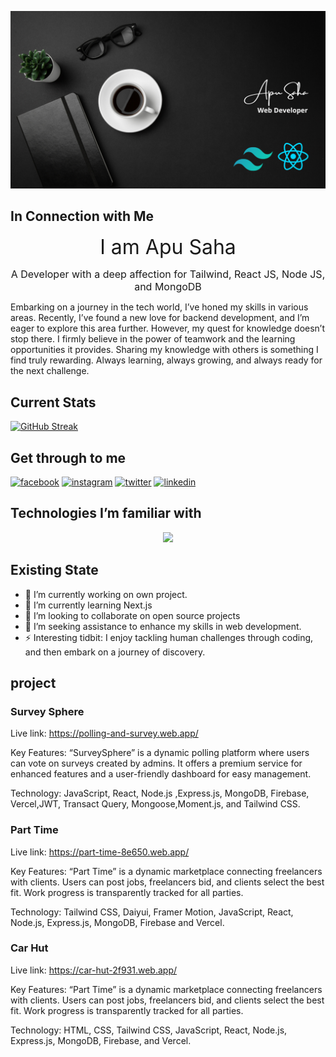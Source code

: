 
![Screenshot of a comment on a GitHub issue showing an image, added in the Markdown, of an Octocat smiling and raising a tentacle.](https://github.com/iamapusaha/iamapusaha/blob/main/assets/Apu_Saha.png?raw=true)

## In Connection with Me
 <p align="center">
  <font size="6">
    I am Apu Saha
  </font>
</p>
<p align="center">
  <font size="3">
    A Developer with a deep affection for Tailwind, React JS, Node JS, and MongoDB
  </font>
</p>

<p>
Embarking on a journey in the tech world, I’ve honed my skills in various areas. Recently, I’ve found a new love for backend development, and I’m eager to explore this area further. However, my quest for knowledge doesn’t stop there. I firmly believe in the power of teamwork and the learning opportunities it provides. Sharing my knowledge with others is something I find truly rewarding. Always learning, always growing, and always ready for the next challenge.
</p>

## Current Stats
[![GitHub Streak](https://github-readme-streak-stats.herokuapp.com?user=iamapusaha&theme=dark&hide_border=true&card_width=1000)](https://git.io/streak-stats)

## Get through to me
<!-- display the social media buttons in your README -->

[![facebook](https://github.com/shikhar1020jais1/Git-Social/blob/master/Icons/Facebook.png (Facebook))][1]
[![instagram](https://github.com/shikhar1020jais1/Git-Social/blob/master/Icons/Instagram.png (Instagram))][2]
[![twitter](https://github.com/shikhar1020jais1/Git-Social/blob/master/Icons/Twitter.png (Twitter))][3]
[![linkedin](https://github.com/shikhar1020jais1/Git-Social/blob/master/Icons/LinkedIn.png (LinkedIn))][4]

<!-- To Link your profile to the media buttons -->

[1]: https://www.facebook.com/apusahainfo
[2]: https://www.instagram.com/apusaha_unofficial/
[3]: https://twitter.com/iamapusaha
[4]: https://www.linkedin.com/in/apusaha/

## Technologies I’m familiar with
<p align="center">
  <a href="https://skillicons.dev">
    <img src="https://skillicons.dev/icons?i=html,css,bootstrap,tailwind,js,react,vite,nodejs,express,mongodb,firebase,vercel" />
  </a>
</p>

## Existing State
- 🔭 I’m currently working on own project.
- 🌱 I’m currently learning Next.js
- 👯 I’m looking to collaborate on open source projects
- 🤔 I’m seeking assistance to enhance my skills in web development. 
- ⚡ Interesting tidbit: I enjoy tackling human challenges through coding, and then embark on a journey of discovery.

## project

### Survey Sphere
Live link: https://polling-and-survey.web.app/

Key Features: “SurveySphere” is a dynamic polling platform where users can vote on
surveys created by admins. It offers a premium service for enhanced features and a
user-friendly dashboard for easy management.

Technology: JavaScript, React, Node.js ,Express.js, MongoDB, Firebase, Vercel,JWT, Transact
Query, Mongoose,Moment.js, and Tailwind CSS.

### Part Time
Live link: https://part-time-8e650.web.app/

Key Features: “Part Time” is a dynamic marketplace connecting freelancers with clients.
Users can post jobs, freelancers bid, and clients select the best fit. Work progress is
transparently tracked for all parties.

Technology: Tailwind CSS, Daiyui, Framer Motion, JavaScript, React, Node.js, Express.js,
MongoDB, Firebase and Vercel.

### Car Hut
Live link: https://car-hut-2f931.web.app/

Key Features: “Part Time” is a dynamic marketplace connecting freelancers with clients.
Users can post jobs, freelancers bid, and clients select the best fit. Work progress is
transparently tracked for all parties.

Technology: HTML, CSS, Tailwind CSS, JavaScript, React, Node.js, Express.js, MongoDB,
Firebase, and Vercel.

